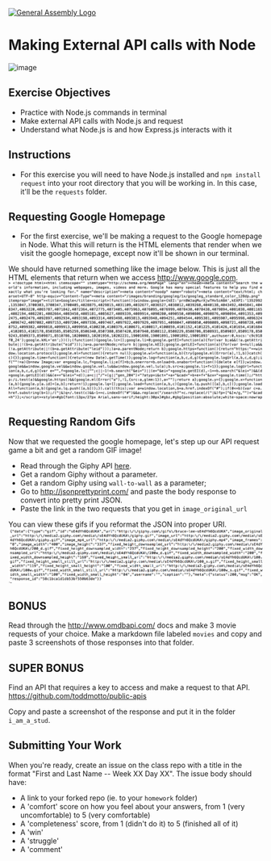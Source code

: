 [![General Assembly Logo](https://camo.githubusercontent.com/1a91b05b8f4d44b5bbfb83abac2b0996d8e26c92/687474703a2f2f692e696d6775722e636f6d2f6b6538555354712e706e67)](https://generalassemb.ly/education/web-development-immersive)

# Making External API calls with Node

![image](https://www.brainvire.com/wp-content/uploads/The-BIG-Firms-are-using-Node.Js-for-Web-and-Mobile-App.jpg)

## Exercise Objectives
* Practice with Node.js commands in terminal
* Make external API calls with Node.js and request
* Understand what Node.js is and how Express.js interacts with it

## Instructions
- For this exercise you will need to have Node.js installed and `npm install request` into your root directory that you will be working in. In this case, it'll be the `requests` folder. 

## Requesting Google Homepage

  - For the first exercise, we'll be making a request to the Google homepage in Node. What this will return is the HTML elements that render when we visit the google homepage, except now it'll be shown in our terminal. 

We should have returned something like the image below. This is just all the HTML elements that return when we access http://www.google.com.
![image](ss1.png)


## Requesting Random Gifs
Now that we requested the google homepage, let's step up our API request game a bit and get a random GIF image! 

- Read through the Giphy API [here](https://github.com/Giphy/GiphyAPI).
- Get a random Giphy without a parameter.
- Get a random Giphy using `wall-to-wall` as a parameter;
- Go to http://jsonprettyprint.com/ and paste the body response to convert into pretty print JSON. 
- Paste the link in the two requests that you get in `image_original_url`

You can view these gifs if you reformat the JSON into proper URI.
![image](ss2.png)

## **BONUS**
Read through the http://www.omdbapi.com/ docs and make 3 movie requests of your choice. Make a markdown file labeled `movies` and copy and paste 3 screenshots of those responses into that folder.


## **SUPER BONUS**
Find an API that requires a key to access and make a request to that API. 
https://github.com/toddmotto/public-apis

Copy and paste a screenshot of the response and put it in the folder `i_am_a_stud`.


## Submitting Your Work

  When you're ready, create an issue on the class repo with
  a title in the format "First and Last Name -- Week XX Day XX".
  The issue body should have:

  *   A link to your forked repo (ie. to your `homework` folder)
  *   A 'comfort' score on how you feel about your answers, from 1 (very
      uncomfortable) to 5 (very comfortable)
  *   A 'completeness' score, from 1 (didn't do it) to 5 (finished all of it)    
  *   A 'win'
  *   A 'struggle'
  *   A 'comment'
